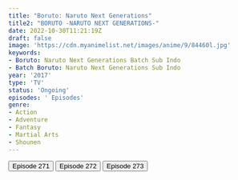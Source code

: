 ```yaml
---
title: "Boruto: Naruto Next Generations"
title2: "BORUTO -NARUTO NEXT GENERATIONS-"
date: 2022-10-30T11:21:19Z
draft: false
image: 'https://cdn.myanimelist.net/images/anime/9/84460l.jpg'
keywords:
- Boruto: Naruto Next Generations Batch Sub Indo
- Batch Boruto: Naruto Next Generations Sub Indo
year: '2017'
type: 'TV'
status: 'Ongoing'
episodes: ' Episodes'
genre:
- Action
- Adventure
- Fantasy
- Martial Arts
- Shounen
---
```


<div class="d-g gg-5 gtc-r ai-c">
<button onclick="window.open('?arc=c4OZdRVCtC_20221016/271/MP4/Kuramanime-BNG-271-480p-Oploverz','_blank')">Episode 271</button>
<button onclick="window.open('?arc=BGQUV3fC0w_20221023/272/MP4/Kuramanime-BNG-272-480p-Oploverz','_blank')">Episode 272</button>
<button onclick="window.open('?arc=Okf3pCvD01_20221030/273/MP4/Kuramanime-BNG-273-480p-Oploverz','_blank')">Episode 273</button>
</div>